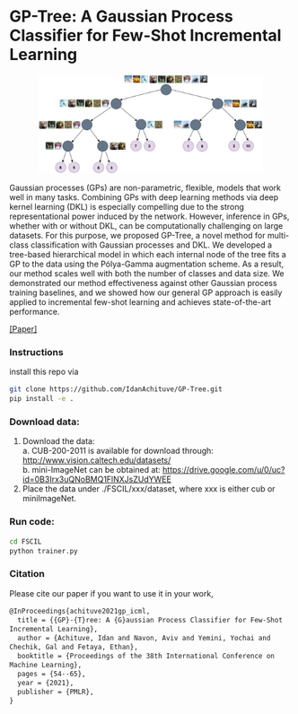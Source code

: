 # GP-Tree: A Gaussian Process Classifier for Few-Shot Incremental Learning
<p align="center"> 
    <img src="./resources/cifa10_gp_tree.png" width="400">
</p>
Gaussian processes (GPs) are non-parametric, flexible, models that work well in many tasks. Combining GPs with deep learning methods via deep kernel learning (DKL) is especially compelling due to the strong representational power induced by the network. However, inference in GPs, whether with or without DKL, can be computationally challenging on large datasets. For this purpose, we proposed GP-Tree, a novel method for multi-class classification with Gaussian processes and DKL. We developed a tree-based hierarchical model in which each internal node of the tree fits a GP to the data using the Pólya-Gamma augmentation scheme. As a result, our method scales well with both the number of classes and data size. We demonstrated our method effectiveness against other Gaussian process training baselines, and we showed how our general GP approach is easily applied to incremental few-shot learning and achieves state-of-the-art performance.

[[Paper]](https://arxiv.org/abs/2102.07868)

### Instructions
install this repo via
```bash
git clone https://github.com/IdanAchituve/GP-Tree.git
pip install -e .
```

### Download data:
1. Download the data:  
    a. CUB-200-2011 is available for download through: http://www.vision.caltech.edu/datasets/  
    b. mini-ImageNet can be obtained at: https://drive.google.com/u/0/uc?id=0B3Irx3uQNoBMQ1FlNXJsZUdYWEE
2. Place the data under ./FSCIL/xxx/dataset, where xxx is either cub or miniImageNet.

### Run code:
```bash
cd FSCIL
python trainer.py
```

### Citation
Please cite our paper if you want to use it in your work,
```
@InProceedings{achituve2021gp_icml,
  title = {{GP}-{T}ree: A {G}aussian Process Classifier for Few-Shot Incremental Learning},
  author = {Achituve, Idan and Navon, Aviv and Yemini, Yochai and Chechik, Gal and Fetaya, Ethan},
  booktitle = {Proceedings of the 38th International Conference on Machine Learning},
  pages = {54--65},
  year = {2021},
  publisher = {PMLR},
}
```
